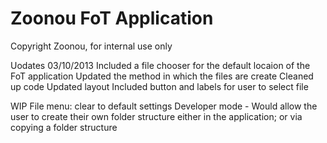 Zoonou FoT Application
====

Copyright Zoonou, for internal use only


Uodates 03/10/2013
Included a file chooser for the default locaion of the FoT application
Updated the method in which the files are create
Cleaned up code
Updated layout
Included button and labels for user to select file

WIP
File menu:
clear to default settings
Developer mode - Would allow the user to create their own folder structure either in the application;
or via copying a folder structure 
